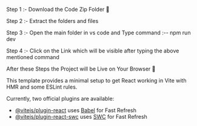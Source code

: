 Step 1 :- Download the Code Zip Folder 📁

Step 2 :- Extract the folders and files 

Step 3 :- Open the main folder in vs code and Type command :-- npm run dev 

Step 4 :- Click on the Link which will be visible after typing the above mentioned command 


After these Steps the Project will be Live on Your Browser 🙂



This template provides a minimal setup to get React working in Vite with HMR and some ESLint rules.

Currently, two official plugins are available:

- [@vitejs/plugin-react](https://github.com/vitejs/vite-plugin-react/blob/main/packages/plugin-react/README.md) uses [Babel](https://babeljs.io/) for Fast Refresh
- [@vitejs/plugin-react-swc](https://github.com/vitejs/vite-plugin-react-swc) uses [SWC](https://swc.rs/) for Fast Refresh

